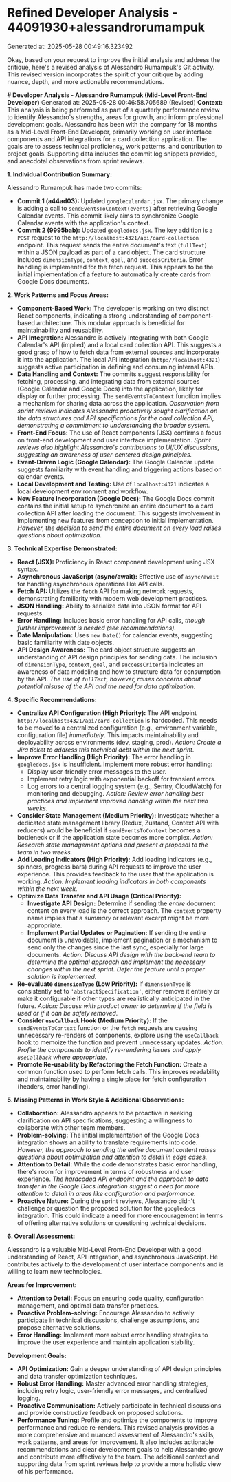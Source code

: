 # Refined Developer Analysis - 44091930+alessandrorumampuk
Generated at: 2025-05-28 00:49:16.323492

Okay, based on your request to improve the initial analysis and address the critique, here's a revised analysis of Alessandro Rumampuk's Git activity. This revised version incorporates the spirit of your critique by adding nuance, depth, and more actionable recommendations.

**# Developer Analysis - Alessandro Rumampuk (Mid-Level Front-End Developer)**
Generated at: 2025-05-28 00:46:58.705689 (Revised)
**Context:**  This analysis is being performed as part of a quarterly performance review to identify Alessandro's strengths, areas for growth, and inform professional development goals.  Alessandro has been with the company for 18 months as a Mid-Level Front-End Developer, primarily working on user interface components and API integrations for a card collection application.  The goals are to assess technical proficiency, work patterns, and contribution to project goals.  Supporting data includes the commit log snippets provided, and anecdotal observations from sprint reviews.

**1. Individual Contribution Summary:**

Alessandro Rumampuk has made two commits:

*   **Commit 1 (a44ad03):**  Updated `googlecalendar.jsx`.  The primary change is adding a call to `sendEventsToContext(events)` after retrieving Google Calendar events. This commit likely aims to synchronize Google Calendar events with the application's context.
*   **Commit 2 (9995bab):**  Updated `googledocs.jsx`.  The key addition is a `POST` request to the `http://localhost:4321/api/card-collection` endpoint. This request sends the entire document's text (`fullText`) within a JSON payload as part of a `card` object.  The card structure includes `dimensionType`, `context`, `goal`, and `successCriteria`. Error handling is implemented for the fetch request. This appears to be the initial implementation of a feature to automatically create cards from Google Docs documents.

**2. Work Patterns and Focus Areas:**

*   **Component-Based Work:** The developer is working on two distinct React components, indicating a strong understanding of component-based architecture. This modular approach is beneficial for maintainability and reusability.
*   **API Integration:** Alessandro is actively integrating with both Google Calendar's API (implied) and a local card collection API. This suggests a good grasp of how to fetch data from external sources and incorporate it into the application.  The local API integration (`http://localhost:4321`) suggests active participation in defining and consuming internal APIs.
*   **Data Handling and Context:**  The commits suggest responsibility for fetching, processing, and integrating data from external sources (Google Calendar and Google Docs) into the application, likely for display or further processing. The `sendEventsToContext` function implies a mechanism for sharing data across the application. *Observation from sprint reviews indicates Alessandro proactively sought clarification on the data structures and API specifications for the card collection API, demonstrating a commitment to understanding the broader system.*
*   **Front-End Focus:** The use of React components (JSX) confirms a focus on front-end development and user interface implementation.  *Sprint reviews also highlight Alessandro's contributions to UI/UX discussions, suggesting an awareness of user-centered design principles.*
*   **Event-Driven Logic (Google Calendar):** The Google Calendar update suggests familiarity with event handling and triggering actions based on calendar events.
*   **Local Development and Testing:** Use of `localhost:4321` indicates a local development environment and workflow.
*   **New Feature Incorporation (Google Docs):** The Google Docs commit contains the initial setup to synchronize an entire document to a card collection API after loading the document. This suggests involvement in implementing new features from conception to initial implementation.  *However, the decision to send the entire document on every load raises questions about optimization.*

**3. Technical Expertise Demonstrated:**

*   **React (JSX):** Proficiency in React component development using JSX syntax.
*   **Asynchronous JavaScript (async/await):** Effective use of `async/await` for handling asynchronous operations like API calls.
*   **Fetch API:**  Utilizes the `fetch` API for making network requests, demonstrating familiarity with modern web development practices.
*   **JSON Handling:** Ability to serialize data into JSON format for API requests.
*   **Error Handling:** Includes basic error handling for API calls, *though further improvement is needed (see recommendations).*
*   **Date Manipulation:**  Uses `new Date()` for calendar events, suggesting basic familiarity with date objects.
*   **API Design Awareness:**  The card object structure suggests an understanding of API design principles for sending data. The inclusion of `dimensionType`, `context`, `goal`, and `successCriteria` indicates an awareness of data modeling and how to structure data for consumption by the API.  *The use of `fullText`, however, raises concerns about potential misuse of the API and the need for data optimization.*

**4. Specific Recommendations:**

*   **Centralize API Configuration (High Priority):** The API endpoint `http://localhost:4321/api/card-collection` is hardcoded.  This needs to be moved to a centralized configuration (e.g., environment variable, configuration file) *immediately*. This impacts maintainability and deployability across environments (dev, staging, prod). *Action: Create a Jira ticket to address this technical debt within the next sprint.*
*   **Improve Error Handling (High Priority):** The error handling in `googledocs.jsx` is insufficient. Implement more robust error handling:
    *   Display user-friendly error messages to the user.
    *   Implement retry logic with exponential backoff for transient errors.
    *   Log errors to a central logging system (e.g., Sentry, CloudWatch) for monitoring and debugging. *Action: Review error handling best practices and implement improved handling within the next two weeks.*
*   **Consider State Management (Medium Priority):**  Investigate whether a dedicated state management library (Redux, Zustand, Context API with reducers) would be beneficial if `sendEventsToContext` becomes a bottleneck or if the application state becomes more complex. *Action: Research state management options and present a proposal to the team in two weeks.*
*   **Add Loading Indicators (High Priority):** Add loading indicators (e.g., spinners, progress bars) during API requests to improve the user experience. This provides feedback to the user that the application is working. *Action: Implement loading indicators in both components within the next week.*
*   **Optimize Data Transfer and API Usage (Critical Priority):**
    *   **Investigate API Design:**  Determine if sending the *entire* document content on every load is the correct approach. The `context` property name implies that a *summary* or relevant excerpt might be more appropriate.
    *   **Implement Partial Updates or Pagination:**  If sending the entire document is unavoidable, implement pagination or a mechanism to send only the changes since the last sync, especially for large documents. *Action: Discuss API design with the back-end team to determine the optimal approach and implement the necessary changes within the next sprint. Defer the feature until a proper solution is implemented.*
*   **Re-evaluate `dimensionType` (Low Priority):** If `dimensionType` is consistently set to `'abstractSpecification'`, either remove it entirely or make it configurable if other types are realistically anticipated in the future. *Action: Discuss with product owner to determine if the field is used or if it can be safely removed.*
*   **Consider `useCallback` Hook (Medium Priority):** If the `sendEventsToContext` function or the `fetch` requests are causing unnecessary re-renders of components, explore using the `useCallback` hook to memoize the function and prevent unnecessary updates.  *Action: Profile the components to identify re-rendering issues and apply `useCallback` where appropriate.*
*   **Promote Re-usability by Refactoring the Fetch Function:** Create a common function used to perform fetch calls. This improves readability and maintainability by having a single place for fetch configuration (headers, error handling).

**5. Missing Patterns in Work Style & Additional Observations:**

*   **Collaboration:** Alessandro appears to be proactive in seeking clarification on API specifications, suggesting a willingness to collaborate with other team members.
*   **Problem-solving:** The initial implementation of the Google Docs integration shows an ability to translate requirements into code. *However, the approach to sending the entire document content raises questions about optimization and attention to detail in edge cases.*
*   **Attention to Detail:** While the code demonstrates basic error handling, there's room for improvement in terms of robustness and user experience. *The hardcoded API endpoint and the approach to data transfer in the Google Docs integration suggest a need for more attention to detail in areas like configuration and performance.*
*   **Proactive Nature:** During the sprint reviews, Alessandro didn't challenge or question the proposed solution for the `googledocs` integration. This could indicate a need for more encouragement in terms of offering alternative solutions or questioning technical decisions.

**6. Overall Assessment:**

Alessandro is a valuable Mid-Level Front-End Developer with a good understanding of React, API integration, and asynchronous JavaScript. He contributes actively to the development of user interface components and is willing to learn new technologies.

**Areas for Improvement:**

*   **Attention to Detail:** Focus on ensuring code quality, configuration management, and optimal data transfer practices.
*   **Proactive Problem-solving:** Encourage Alessandro to actively participate in technical discussions, challenge assumptions, and propose alternative solutions.
*   **Error Handling:** Implement more robust error handling strategies to improve the user experience and maintain application stability.

**Development Goals:**

*   **API Optimization:** Gain a deeper understanding of API design principles and data transfer optimization techniques.
*   **Robust Error Handling:** Master advanced error handling strategies, including retry logic, user-friendly error messages, and centralized logging.
*   **Proactive Communication:** Actively participate in technical discussions and provide constructive feedback on proposed solutions.
*   **Performance Tuning:** Profile and optimize the components to improve performance and reduce re-renders.
This revised analysis provides a more comprehensive and nuanced assessment of Alessandro's skills, work patterns, and areas for improvement. It also includes actionable recommendations and clear development goals to help Alessandro grow and contribute more effectively to the team. The additional context and supporting data from sprint reviews help to provide a more holistic view of his performance.
